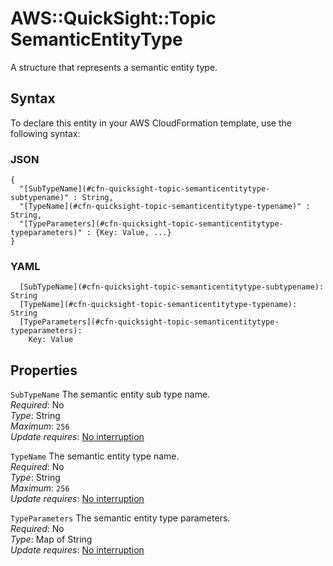# AWS::QuickSight::Topic SemanticEntityType<a name="aws-properties-quicksight-topic-semanticentitytype"></a>

A structure that represents a semantic entity type\.

## Syntax<a name="aws-properties-quicksight-topic-semanticentitytype-syntax"></a>

To declare this entity in your AWS CloudFormation template, use the following syntax:

### JSON<a name="aws-properties-quicksight-topic-semanticentitytype-syntax.json"></a>

```
{
  "[SubTypeName](#cfn-quicksight-topic-semanticentitytype-subtypename)" : String,
  "[TypeName](#cfn-quicksight-topic-semanticentitytype-typename)" : String,
  "[TypeParameters](#cfn-quicksight-topic-semanticentitytype-typeparameters)" : {Key: Value, ...}
}
```

### YAML<a name="aws-properties-quicksight-topic-semanticentitytype-syntax.yaml"></a>

```
  [SubTypeName](#cfn-quicksight-topic-semanticentitytype-subtypename): String
  [TypeName](#cfn-quicksight-topic-semanticentitytype-typename): String
  [TypeParameters](#cfn-quicksight-topic-semanticentitytype-typeparameters): 
    Key: Value
```

## Properties<a name="aws-properties-quicksight-topic-semanticentitytype-properties"></a>

`SubTypeName`  <a name="cfn-quicksight-topic-semanticentitytype-subtypename"></a>
The semantic entity sub type name\.  
*Required*: No  
*Type*: String  
*Maximum*: `256`  
*Update requires*: [No interruption](https://docs.aws.amazon.com/AWSCloudFormation/latest/UserGuide/using-cfn-updating-stacks-update-behaviors.html#update-no-interrupt)

`TypeName`  <a name="cfn-quicksight-topic-semanticentitytype-typename"></a>
The semantic entity type name\.  
*Required*: No  
*Type*: String  
*Maximum*: `256`  
*Update requires*: [No interruption](https://docs.aws.amazon.com/AWSCloudFormation/latest/UserGuide/using-cfn-updating-stacks-update-behaviors.html#update-no-interrupt)

`TypeParameters`  <a name="cfn-quicksight-topic-semanticentitytype-typeparameters"></a>
The semantic entity type parameters\.  
*Required*: No  
*Type*: Map of String  
*Update requires*: [No interruption](https://docs.aws.amazon.com/AWSCloudFormation/latest/UserGuide/using-cfn-updating-stacks-update-behaviors.html#update-no-interrupt)